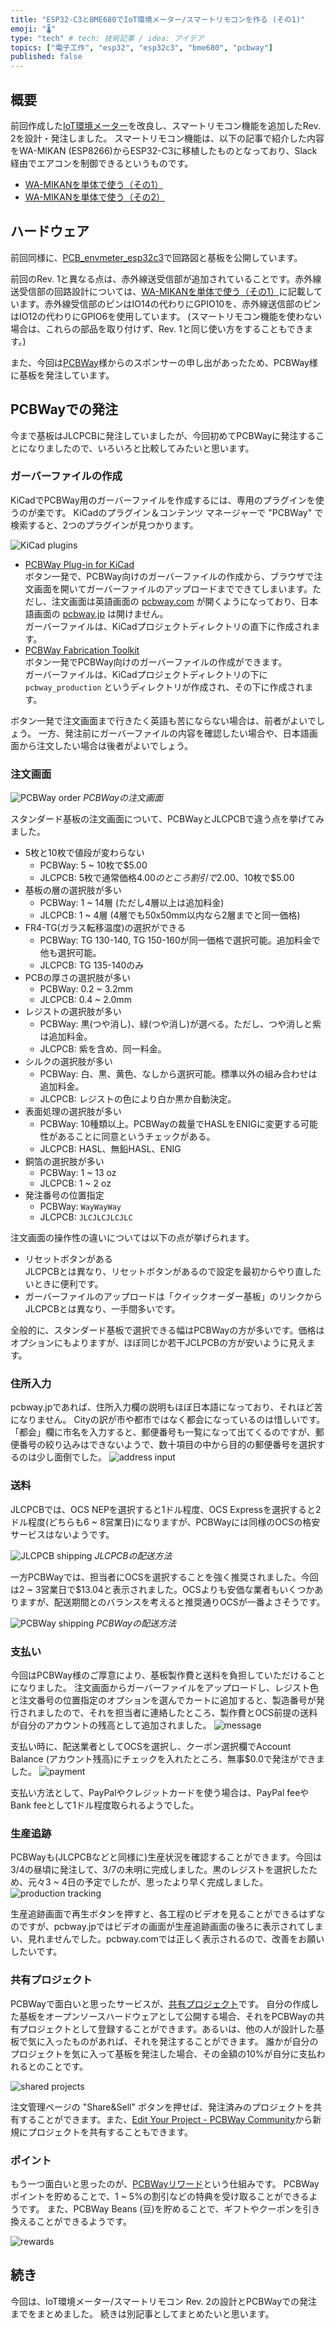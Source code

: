 ```yaml
---
title: "ESP32-C3とBME680でIoT環境メーター/スマートリモコンを作る (その1)"
emoji: "🌡"
type: "tech" # tech: 技術記事 / idea: アイデア
topics: ["電子工作", "esp32", "esp32c3", "bme680", "pcbway"]
published: false
---
```


## 概要

前回作成した[IoT環境メーター](https://zenn.dev/k_takata/articles/esp32c3-envmeter)を改良し、スマートリモコン機能を追加したRev. 2を設計・発注しました。
スマートリモコン機能は、以下の記事で紹介した内容をWA-MIKAN (ESP8266)からESP32-C3に移植したものとなっており、Slack経由でエアコンを制御できるというものです。

* [WA-MIKANを単体で使う（その1）](https://zenn.dev/k_takata/books/d5c77046e634bb/viewer/10_wa_mikan_only1)
* [WA-MIKANを単体で使う（その2）](https://zenn.dev/k_takata/books/d5c77046e634bb/viewer/11_wa_mikan_only2)


## ハードウェア

前回同様に、[PCB_envmeter_esp32c3](https://github.com/k-takata/PCB_envmeter_esp32c3)で回路図と基板を公開しています。

前回のRev. 1と異なる点は、赤外線送受信部が追加されていることです。赤外線送受信部の回路設計については、[WA-MIKANを単体で使う（その1）](https://zenn.dev/k_takata/books/d5c77046e634bb/viewer/10_wa_mikan_only1)に記載しています。赤外線受信部のピンはIO14の代わりにGPIO10を、赤外線送信部のピンはIO12の代わりにGPIO6を使用しています。
(スマートリモコン機能を使わない場合は、これらの部品を取り付けず、Rev. 1と同じ使い方をすることもできます。)

また、今回は[PCBWay](https://www.pcbway.com/)様からのスポンサーの申し出があったため、PCBWay様に基板を発注しています。


## PCBWayでの発注

今まで基板はJLCPCBに発注していましたが、今回初めてPCBWayに発注することになりましたので、いろいろと比較してみたいと思います。

### ガーバーファイルの作成

KiCadでPCBWay用のガーバーファイルを作成するには、専用のプラグインを使うのが楽です。
KiCadのプラグイン＆コンテンツ マネージャーで "PCBWay" で検索すると、2つのプラグインが見つかります。

![KiCad plugins](https://raw.githubusercontent.com/k-takata/zenn-contents/master/articles/images/pcbway/kicad-plugins.png)

* [PCBWay Plug-in for KiCad](https://www.pcbway.com/blog/News/PCBWay_Plug_In_for_KiCad_3ea6219c.html)  
  ボタン一発で、PCBWay向けのガーバーファイルの作成から、ブラウザで注文画面を開いてガーバーファイルのアップロードまでできてしまいます。ただし、注文画面は英語画面の [pcbway.com](https://www.pcbway.com/orderonline.aspx) が開くようになっており、日本語画面の [pcbway.jp](https://www.pcbway.jp/orderonline.aspx) は開けません。  
  ガーバーファイルは、KiCadプロジェクトディレクトリの直下に作成されます。
* [PCBWay Fabrication Toolkit](https://www.pcbway.com/blog/News/PCBWay_Fabrication_Toolkit_for_Kicad_23c41e77.html)  
  ボタン一発でPCBWay向けのガーバーファイルの作成ができます。  
  ガーバーファイルは、KiCadプロジェクトディレクトリの下に `pcbway_production` というディレクトリが作成され、その下に作成されます。

ボタン一発で注文画面まで行きたく英語も苦にならない場合は、前者がよいでしょう。
一方、発注前にガーバーファイルの内容を確認したい場合や、日本語画面から注文したい場合は後者がよいでしょう。


### 注文画面

![PCBWay order](https://raw.githubusercontent.com/k-takata/zenn-contents/master/articles/images/pcbway/order.png)
*PCBWayの注文画面*

スタンダード基板の注文画面について、PCBWayとJLCPCBで違う点を挙げてみました。

* 5枚と10枚で値段が変わらない
  - PCBWay: 5 ~ 10枚で$5.00
  - JLCPCB: 5枚で通常価格$4.00のところ割引で$2.00、10枚で$5.00
* 基板の層の選択肢が多い
  - PCBWay: 1 ~ 14層 (ただし4層以上は追加料金)
  - JLCPCB: 1 ~ 4層 (4層でも50x50mm以内なら2層までと同一価格)
* FR4-TG(ガラス転移温度)の選択ができる
  - PCBWay: TG 130-140, TG 150-160が同一価格で選択可能。追加料金で他も選択可能。
  - JLCPCB: TG 135-140のみ
* PCBの厚さの選択肢が多い
  - PCBWay: 0.2 ~ 3.2mm
  - JLCPCB: 0.4 ~ 2.0mm
* レジストの選択肢が多い
  - PCBWay: 黒(つや消し)、緑(つや消し)が選べる。ただし、つや消しと紫は追加料金。
  - JLCPCB: 紫を含め、同一料金。
* シルクの選択肢が多い
  - PCBWay: 白、黒、黄色、なしから選択可能。標準以外の組み合わせは追加料金。
  - JLCPCB: レジストの色により白か黒か自動決定。
* 表面処理の選択肢が多い
  - PCBWay: 10種類以上。PCBWayの裁量でHASLをENIGに変更する可能性があることに同意というチェックがある。
  - JLCPCB: HASL、無鉛HASL、ENIG
* 銅箔の選択肢が多い
  - PCBWay: 1 ~ 13 oz
  - JLCPCB: 1 ~ 2 oz
* 発注番号の位置指定
  - PCBWay: `WayWayWay`
  - JLCPCB: `JLCJLCJLCJLC`

注文画面の操作性の違いについては以下の点が挙げられます。

* リセットボタンがある  
  JLCPCBとは異なり、リセットボタンがあるので設定を最初からやり直したいときに便利です。
* ガーバーファイルのアップロードは「クイックオーダー基板」のリンクから  
  JLCPCBとは異なり、一手間多いです。

全般的に、スタンダード基板で選択できる幅はPCBWayの方が多いです。価格はオプションにもよりますが、ほぼ同じか若干JCLPCBの方が安いように見えます。


### 住所入力

pcbway.jpであれば、住所入力欄の説明もほぼ日本語になっており、それほど苦になりません。
Cityの訳が市や都市ではなく都会になっているのは惜しいです。「都会」欄に市名を入力すると、郵便番号も一覧になって出てくるのですが、郵便番号の絞り込みはできないようで、数十項目の中から目的の郵便番号を選択するのは少し面倒でした。
![address input](https://raw.githubusercontent.com/k-takata/zenn-contents/master/articles/images/pcbway/address-input.png)


### 送料

JLCPCBでは、OCS NEPを選択すると1ドル程度、OCS Expressを選択すると2ドル程度(どちらも6 ~ 8営業日)になりますが、PCBWayには同様のOCSの格安サービスはないようです。

![JLCPCB shipping](https://raw.githubusercontent.com/k-takata/zenn-contents/master/articles/images/pcbway/shipping-jlcpcb.png)
*JLCPCBの配送方法*

一方PCBWayでは、担当者にOCSを選択することを強く推奨されました。今回は2 ~ 3営業日で$13.04と表示されました。OCSよりも安価な業者もいくつかありますが、配送期間とのバランスを考えると推奨通りOCSが一番よさそうです。

![PCBWay shipping](https://raw.githubusercontent.com/k-takata/zenn-contents/master/articles/images/pcbway/shipping.png)
*PCBWayの配送方法*


### 支払い

今回はPCBWay様のご厚意により、基板製作費と送料を負担していただけることになりました。
注文画面からガーバーファイルをアップロードし、レジスト色と注文番号の位置指定のオプションを選んでカートに追加すると、製造番号が発行されましたので、それを担当者に連絡したところ、製作費とOCS前提の送料が自分のアカウントの残高として追加されました。
![message](https://raw.githubusercontent.com/k-takata/zenn-contents/master/articles/images/pcbway/message.png)

支払い時に、配送業者としてOCSを選択し、クーポン選択欄でAccount Balance (アカウント残高)にチェックを入れたところ、無事$0.0で発注ができました。
![payment](https://raw.githubusercontent.com/k-takata/zenn-contents/master/articles/images/pcbway/payment.png)

支払い方法として、PayPalやクレジットカードを使う場合は、PayPal feeやBank feeとして1ドル程度取られるようでした。


### 生産追跡

PCBWayも(JLCPCBなどと同様に)生産状況を確認することができます。今回は3/4の昼頃に発注して、3/7の未明に完成しました。黒のレジストを選択したため、元々3 ~ 4日の予定でしたが、思ったより早く完成しました。
![production tracking](https://raw.githubusercontent.com/k-takata/zenn-contents/master/articles/images/pcbway/production-tracking.png)

生産追跡画面で再生ボタンを押すと、各工程のビデオを見ることができるはずなのですが、pcbway.jpではビデオの画面が生産追跡画面の後ろに表示されてしまい、見れませんでした。pcbway.comでは正しく表示されるので、改善をお願いしたいです。


### 共有プロジェクト

PCBWayで面白いと思ったサービスが、[共有プロジェクト](https://www.pcbway.com/project/shareproject/)です。
自分の作成した基板をオープンソースハードウェアとして公開する場合、それをPCBWayの共有プロジェクトとして登録することができます。あるいは、他の人が設計した基板で気に入ったものがあれば、それを発注することができます。
誰かが自分のプロジェクトを気に入って基板を発注した場合、その金額の10%が自分に支払われるとのことです。

![shared projects](https://raw.githubusercontent.com/k-takata/zenn-contents/master/articles/images/pcbway/shared-projects.png)

注文管理ページの "Share&Sell" ボタンを押せば、発注済みのプロジェクトを共有することができます。また、[Edit Your Project - PCBWay Community](https://www.pcbway.com/project/shareproject/techshare.aspx)から新規にプロジェクトを共有することもできます。


### ポイント

もう一つ面白いと思ったのが、[PCBWayリワード](https://member.pcbway.jp/specials/rewards)という仕組みです。
PCBWayポイントを貯めることで、1 ~ 5%の割引などの特典を受け取ることができるようです。
また、PCBWay Beans (豆)を貯めることで、ギフトやクーポンを引き換えることができるようです。

![rewards](https://raw.githubusercontent.com/k-takata/zenn-contents/master/articles/images/pcbway/rewards.png)


## 続き

今回は、IoT環境メーター/スマートリモコン Rev. 2の設計とPCBWayでの発注までをまとめました。
続きは別記事としてまとめたいと思います。
